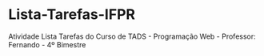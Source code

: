 # Lista-Tarefas-IFPR
Atividade Lista Tarefas do Curso de TADS - Programação Web  - Professor: Fernando - 4º Bimestre 
